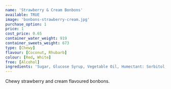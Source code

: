 ```yaml
---
name: 'Strawberry & Cream Bonbons'
available: TRUE
image: 'bonbons-strawberry-cream.jpg'
purchase_option: 1
price: 1
cost_price: 0.65
container_water_weight: 919
container_sweets_weight: 673
type: [Chewy]
flavour: [Coconut, Rhubarb]
colour: [Red, White]
free: [Alcohol]
ingredients: 'Sugar, Glucose Syrup, Vegetable Oil, Humectant: Sorbitol, Pork Gelatine, Citric Acid, Dextrose, Flavourings, Colour: E120, Emulisifier: Soya Lecithin'
---
```

Chewy strawberry and cream flavoured bonbons.